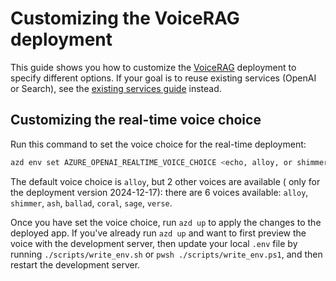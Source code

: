 # Customizing the VoiceRAG deployment

This guide shows you how to customize the [VoiceRAG](../README.md#deploying-the-app) deployment to specify different options.
If your goal is to reuse existing services (OpenAI or Search), see the [existing services guide](./existing_services.md) instead.

## Customizing the real-time voice choice

Run this command to set the voice choice for the real-time deployment:

```bash
azd env set AZURE_OPENAI_REALTIME_VOICE_CHOICE <echo, alloy, or shimmer> or <echo, alloy, shimmer, ash, ballad, coral, sage, verse> if you use the version 2024-12-17
```

The default voice choice is `alloy`, but 2 other voices are available ( only for the deployment version 2024-12-17): there are 6 voices available: `alloy`, `shimmer`, `ash`, `ballad`, `coral`, `sage`, `verse`.

Once you have set the voice choice, run `azd up` to apply the changes to the deployed app.
If you've already run `azd up` and want to first preview the voice with the development server, then update your local `.env` file by running `./scripts/write_env.sh` or `pwsh ./scripts/write_env.ps1`, and then restart the development server.
